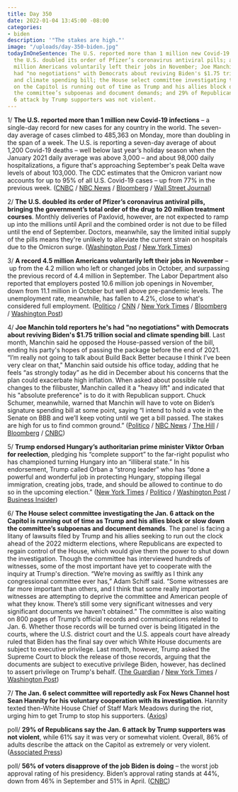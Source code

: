 ```yaml
---
title: Day 350
date: 2022-01-04 13:45:00 -08:00
categories:
- biden
description: '"The stakes are high."'
image: "/uploads/day-350-biden.jpg"
todayInOneSentence: The U.S. reported more than 1 million new Covid-19 infections;
  the U.S. doubled its order of Pfizer’s coronavirus antiviral pills; a record 4.5
  million Americans voluntarily left their jobs in November; Joe Manchin said he's
  had "no negotiations" with Democrats about reviving Biden's $1.75 trillion social
  and climate spending bill; the House select committee investigating the Jan. 6 attack
  on the Capitol is running out of time as Trump and his allies block or slow down
  the committee’s subpoenas and document demands; and 29% of Republicans say the Jan.
  6 attack by Trump supporters was not violent.
---
```


1/ **The U.S. reported more than 1 million new Covid-19 infections** – a single-day record for new cases for any country in the world. The seven-day average of cases climbed to 485,363 on Monday, more than doubling in the span of a week.  The U.S. is reporting a seven-day average of about 1,200 Covid-19 deaths – well below last year’s holiday season when the January 2021 daily average was above 3,000 – and about 98,000 daily hospitalizations, a figure that's approaching September's peak Delta wave levels of about 103,000. The CDC estimates that the Omicron variant now accounts for up to 95% of all U.S. Covid-19 cases – up from 77% in the previous week. ([CNBC](https://www.cnbc.com/2022/01/04/us-counts-over-1-million-new-daily-covid-cases-in-global-record-.html) / [NBC News](https://www.nbcnews.com/news/us-news/us-reaches-1-million-daily-covid-cases-spread-omicron-variant-rcna10866) / [Bloomberg](https://www.bloomberg.com/news/articles/2022-01-03/chinese-city-put-in-partial-lockdown-hk-cluster-virus-update?sref=MIBMEEoj) / [Wall Street Journal](https://www.wsj.com/articles/covid-19-infections-accelerate-across-asia-11641283016))

2/ **The U.S. doubled its order of Pfizer’s coronavirus antiviral pills, bringing the government’s total order of the drug to 20 million treatment courses**. Monthly deliveries of Paxlovid, however, are not expected to ramp up into the millions until April and the combined order is not due to be filled until the end of September. Doctors, meanwhile, say the limited initial supply of the pills means they're unlikely to alleviate the current strain on hospitals due to the Omicron surge. ([Washington Post](https://www.washingtonpost.com/health/2022/01/04/antiviral-pills-supply-omicron/) / [New York Times](https://www.nytimes.com/2022/01/04/business/paxlovid-covid-pill.html))

3/ **A record 4.5 million Americans voluntarily left their jobs in November** – up from the 4.2 million who left or changed jobs in October, and surpassing the previous record of 4.4 million in September. The Labor Department also reported that employers posted 10.6 million job openings in November, down from 11.1 million in October but well above pre-pandemic levels. The unemployment rate, meanwhile, has fallen to 4.2%, close to what's considered full employment. ([Politico](https://www.politico.com/news/2022/01/04/a-record-45-million-americans-quit-their-jobs-in-november-526481) / [CNN](https://www.cnn.com/2022/01/04/economy/us-job-openings-november/index.html) / [New York Times](https://www.nytimes.com/2022/01/04/business/economy/job-openings-coronavirus.html) / [Bloomberg](https://www.bloomberg.com/news/articles/2022-01-04/u-s-job-openings-fall-in-november-quits-rise-to-record?sref=MIBMEEoj) / [Washington Post](https://www.washingtonpost.com/business/2022/01/04/job-quits-november-2021/))

4/ **Joe Manchin told reporters he's had "no negotiations" with Democrats about reviving Biden's $1.75 trillion social and climate spending bill**. Last month, Manchin said he opposed the House-passed version of the bill, ending his party's hopes of passing the package before the end of 2021. “I’m really not going to talk about Build Back Better because I think I’ve been very clear on that," Manchin said outside his office today, adding that he feels “as strongly today” as he did in December about his concerns that the plan could exacerbate high inflation. When asked about possible rule changes to the filibuster, Manchin called it a "heavy lift" and indicated that his "absolute preference" is to do it with Republican support. Chuck Schumer, meanwhile, warned that Manchin will have to vote on Biden’s signature spending bill at some point, saying “I intend to hold a vote in the Senate on BBB and we’ll keep voting until we get a bill passed. The stakes are high for us to find common ground.” ([Politico](https://www.politico.com/news/2022/01/04/manchin-biden-spending-bill-negotiation-526486) / [NBC News](https://www.nbcnews.com/politics/congress/manchin-says-no-negotiations-works-white-house-build-back-better-n1286945) / [The Hill](https://thehill.com/homenews/senate/588174-manchin-there-are-no-negotiations-on-biden-spending-bill-at-this-time) / [Bloomberg](https://www.bloomberg.com/news/articles/2022-01-04/biden-agenda-remains-stuck-as-manchin-reports-no-negotiation?sref=MIBMEEoj) / [CNBC](https://www.cnbc.com/2022/01/04/joe-manchin-has-had-no-talks-about-joe-biden-build-back-better-bill.html))

5/ **Trump endorsed Hungary’s authoritarian prime minister Viktor Orban for reelection**, pledging his “complete support” to the far-right populist who has championed turning Hungary into an “illiberal state.” In his endorsement, Trump called Orban a “strong leader” who has “done a powerful and wonderful job in protecting Hungary, stopping illegal immigration, creating jobs, trade, and should be allowed to continue to do so in the upcoming election.” ([New York Times](https://www.nytimes.com/2022/01/03/us/politics/trump-endorses-viktor-orban-hungary.html) / [Politico](https://www.politico.com/news/2022/01/03/trump-endorses-viktor-orban-hungary-526383) / [Washington Post](https://www.washingtonpost.com/politics/trump-offers-unusual-endorsement-of-hungarian-prime-minister-viktor-orban-ahead-of-parliamentary-elections/2022/01/03/23db1000-6c9b-11ec-b9fc-b394d592a7a6_story.html) / [Business Insider](https://www.businessinsider.com/trump-endorses-autocratic-hungarian-leader-viktor-orbn-2022-1))

6/ **The House select committee investigating the Jan. 6 attack on the Capitol is running out of time as Trump and his allies block or slow down the committee’s subpoenas and document demands**. The panel is facing a litany of lawsuits filed by Trump and his allies seeking to run out the clock ahead of the 2022 midterm elections, where Republicans are expected to regain control of the House, which would give them the power to shut down the investigation. Though the committee has interviewed hundreds of witnesses, some of the most important have yet to cooperate with the inquiry at Trump's direction. “We’re moving as swiftly as I think any congressional committee ever has,” Adam Schiff said. “Some witnesses are far more important than others, and I think that some really important witnesses are attempting to deprive the committee and American people of what they know. There’s still some very significant witnesses and very significant documents we haven’t obtained.” The committee is also waiting on 800 pages of Trump’s official records and communications related to Jan. 6. Whether those records will be turned over is being litigated in the courts, where the U.S. district court and the U.S. appeals court have already ruled that Biden has the final say over which White House documents are subject to executive privilege. Last month, however, Trump asked the Supreme Court to block the release of those records, arguing that the documents are subject to executive privilege Biden, however, has declined to assert privilege on Trump's behalf. ([The Guardian](https://www.theguardian.com/us-news/2022/jan/04/capitol-attack-panel-race-against-time) / [New York Times](https://www.nytimes.com/2022/01/04/us/politics/capitol-riot-panel.html) / [Washington Post](https://www.washingtonpost.com/politics/2022/01/04/january-6-committee-explainer/))

7/ **The Jan. 6 select committee will reportedly ask Fox News Channel host Sean Hannity for his voluntary cooperation with its investigation**. Hannity texted then-White House Chief of Staff Mark Meadows during the riot, urging him to get Trump to stop his supporters. ([Axios](https://www.axios.com/jan-6-committee-sean-hannity-d454ed9f-bec1-4d72-a160-6d742f3c3cb5.html))

poll/ **29% of Republicans say the Jan. 6 attack by Trump supporters was not violent**, while 61% say it was very or somewhat violent. Overall, 86% of adults describe the attack on the Capitol as extremely or very violent. ([Associated Press](https://apnews.com/article/capitol-siege-riots-donald-trump-only-on-ap-congress-3dc5964a8139ae964f7c5c66798a987d))

poll/ **56% of voters disapprove of the job Biden is doing** – the worst job approval rating of his presidency. Biden’s approval rating stands at 44%, down from 46% in September and 51% in April. ([CNBC](https://www.cnbc.com/2022/01/04/biden-disapproval-rating-high-voters-blame-him-on-economy-cnbc-poll.html))